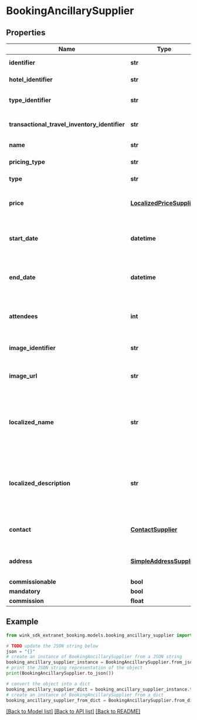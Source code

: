 # BookingAncillarySupplier


## Properties

Name | Type | Description | Notes
------------ | ------------- | ------------- | -------------
**identifier** | **str** | Ancillary identifier | 
**hotel_identifier** | **str** | Hotel identifier | 
**type_identifier** | **str** | Travel inventory identifier | 
**transactional_travel_inventory_identifier** | **str** | Travel inventory identifier | 
**name** | **str** | Name of inventory | 
**pricing_type** | **str** | Pricing type | 
**type** | **str** | Inventory type | 
**price** | [**LocalizedPriceSupplier**](LocalizedPriceSupplier.md) | Pricing information for this ancillary. | 
**start_date** | **datetime** | Date start time when reservation was made for. | 
**end_date** | **datetime** | Date end time when reservation was made for. | 
**attendees** | **int** | Number of guests that are part of this reservation. | [default to 1]
**image_identifier** | **str** | Cloudinary image identifier | 
**image_url** | **str** | Absolute URL to image of inventory | 
**localized_name** | **str** | Name of travel inventory in traveler language (if available). Defaults to English. | 
**localized_description** | **str** | Description of travel inventory in traveler language (if available). Defaults to English. | 
**contact** | [**ContactSupplier**](ContactSupplier.md) | Travel blocking contact (if applicable) | 
**address** | [**SimpleAddressSupplier**](SimpleAddressSupplier.md) | Travel blocking address (if applicable) | 
**commissionable** | **bool** |  | 
**mandatory** | **bool** |  | 
**commission** | **float** |  | 

## Example

```python
from wink_sdk_extranet_booking.models.booking_ancillary_supplier import BookingAncillarySupplier

# TODO update the JSON string below
json = "{}"
# create an instance of BookingAncillarySupplier from a JSON string
booking_ancillary_supplier_instance = BookingAncillarySupplier.from_json(json)
# print the JSON string representation of the object
print(BookingAncillarySupplier.to_json())

# convert the object into a dict
booking_ancillary_supplier_dict = booking_ancillary_supplier_instance.to_dict()
# create an instance of BookingAncillarySupplier from a dict
booking_ancillary_supplier_from_dict = BookingAncillarySupplier.from_dict(booking_ancillary_supplier_dict)
```
[[Back to Model list]](../README.md#documentation-for-models) [[Back to API list]](../README.md#documentation-for-api-endpoints) [[Back to README]](../README.md)


